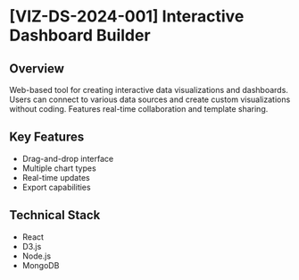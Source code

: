 # [VIZ-DS-2024-001] Interactive Dashboard Builder

## Overview
Web-based tool for creating interactive data visualizations and dashboards. Users can connect to various data sources and create custom visualizations without coding. Features real-time collaboration and template sharing.

## Key Features
- Drag-and-drop interface
- Multiple chart types
- Real-time updates
- Export capabilities

## Technical Stack
- React
- D3.js
- Node.js
- MongoDB